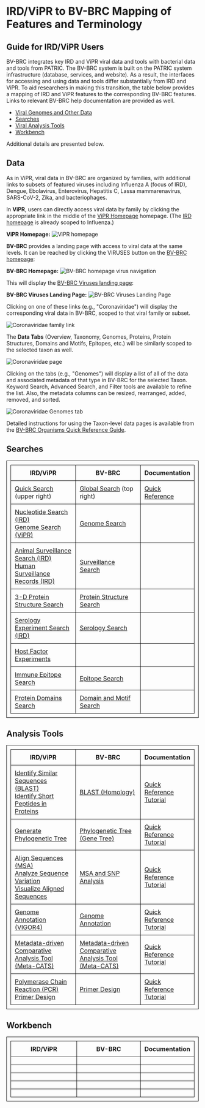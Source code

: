 <style>
table, th, td {
  border: 1px solid black;
  border-collapse: collapse;
  padding: 10px;
}
</style>

# IRD/ViPR to BV-BRC Mapping of Features and Terminology
## Guide for IRD/ViPR Users

BV-BRC integrates key IRD and ViPR viral data and tools with bacterial data and tools from PATRIC. The BV-BRC system is built on the PATRIC system infrastructure (database, services, and website). As a result, the interfaces for accessing and using data and tools differ substantially from IRD and ViPR. To aid researchers in making this transition, the table below provides a mapping of IRD and ViPR features to the corresponding BV-BRC features. Links to relevant BV-BRC help documentation are provided as well.

* [Viral Genomes and Other Data](#data)
* [Searches](#searches)
* [Viral Analysis Tools](#tools)
* [Workbench](#workbench)

Additional details are presented below. 

<a name="data"></a>
## Data

As in ViPR, viral data in BV-BRC are organized by families, with additional links to subsets of featured viruses including Influenza A (focus of IRD), Dengue, Ebolavirus, Enterovirus, Hepatitis C, Lassa mammarenavirus, SARS-CoV-2, Zika, and bacteriophages.

In **ViPR**, users can directly access viral data by family by clicking the appropriate link in the middle of the [ViPR Homepage](https://www.viprbrc.org/brc/home.spg?decorator=vipr) homepage. (The [IRD homepage](https://www.fludb.org/brc/home.spg?decorator=influenza) is already scoped to Influenza.) 

**ViPR Homepage:**
![ViPR homepage](./images/vipr_homepage_families.png)

**BV-BRC** provides a landing page with access to viral data at the same levels. It can be reached by clicking the VIRUSES button on the [BV-BRC homepage](https://bv-brc.org/): 

**BV-BRC Homepage:**
![BV-BRC homepage virus navigation](./images/bv_homepage_viruses_button.png)

This will display the [BV-BRC Viruses landing page](https://beta.bv-brc.org/view/Virus/10239):

**BV-BRC Viruses Landing Page:**
![BV-BRC Viruses Landing Page](./images/bv_virus_landing_page.png)

Clicking on one of these links (e.g., "Coronaviridae") will display the corresponding viral data in BV-BRC, scoped to that viral family or subset. 

![Coronaviridae family link](./images/bv_coronaviridae_link.png)

The **Data Tabs** (Overview, Taxonomy, Genomes, Proteins, Protein Structures, Domains and Motifs, Epitopes, etc.)  will be similarly scoped to the selected taxon as well. 

![Coronaviridae page](./images/bv_coronaviridae_page.png)

Clicking on the tabs (e.g., "Genomes") will display a list of all of the data and associated metadata of that type in BV-BRC for the selected Taxon. Keyword Search, Advanced Search, and Filter tools are available to refine the list. Also, the metadata columns can be resized, rearranged, added, removed, and sorted. 

![Coronaviridae Genomes tab](./images/bv_coronaviridae_genomes_tab.png)

Detailed instructions for using the Taxon-level data pages is available from the [BV-BRC Organisms Quick Reference Guide](../quick_references/organisms_menu.html).


<a name="searches"></a>
## Searches

<table style="width:100%">
  <tr>
    <th style="width:40%">IRD/ViPR</th>
    <th style="width:40%">BV-BRC</th>
    <th style="width:20%">Documentation</th>
  </tr>
 <tr>
    <td>
      <a href="https://www.fludb.org/brc/search_landing.spg?decorator=influenza">Quick Search</a> (upper right)
    </td>
    <td><a href="https://beta.bv-brc.org/view/Taxonomy/10239">Global Search</a> (top right)</td>
    <td><a href="../quick_references/global_search.html">Quick Reference</a></td>
  </tr>
  <tr>
    <td>
      <a href="https://www.fludb.org/brc/influenza_sequence_search_segment_display.spg?method=ShowCleanSearch&decorator=influenza">Nucleotide Search (IRD)</a><br>
      <a href="https://www.fludb.org/brc/influenza_sequence_search_segment_display.spg?method=ShowCleanSearch&decorator=influenza">Genome Search (ViPR)</a>
    </td>
    <td><a href="https://beta.bv-brc.org/searches/GenomeSearch">Genome Search</a></td>
    <td></td>
  </tr>
  <tr>
    <td>
      <a href="https://www.fludb.org/brc/influenza_surveillanceRecord_search.spg?method=ShowCleanSearch&decorator=influenza">Animal Surveillance Search (IRD)</a><br>
      <a href="https://www.fludb.org/brc/influenza_humanSurveillanceData_search.spg?method=ShowCleanSearch&decorator=influenza">Human Surveillance Records (IRD)</a>
    </td>
    <td><a href="https://beta.bv-brc.org/searches/SurveillanceSearch">Surveillance Search</a></td>
    <td></td>
  </tr>
  <tr>
    <td><a href="https://www.fludb.org/brc/influenza_surveillanceRecord_search.spg?method=ShowCleanSearch&decorator=influenza">3-D Protein Structure Search</a></td>
    <td><a href="https://beta.bv-brc.org/searches/ProteinStructureSearch">Protein Structure Search</a></td>
    <td></td>
  </tr>
  <! --- Insert Anti-Viral Drugs Search when available --->
  <tr>
    <td><a href="https://www.fludb.org/brc/serology_experiment_search.spg?method=ShowCleanSearch&decorator=influenza">Serology Experiment Search (IRD)</a></td>
    <td><a href="https://beta.bv-brc.org/searches/SerologySearch">Serology Search</a></td>
    <td></td>
  </tr>
  <tr>
    <td><a href="https://www.fludb.org/brc/hostFactorExperiments.spg?method=SubmitForm&decorator=influenza&navRoot=true">Host Factor Experiments</a></td>
    <td></td>
    <td></td>
  </tr>
  <tr>
    <td><a href="https://www.fludb.org/brc/influenza_epitope_search.spg?method=ShowCleanSearch&decorator=influenza">Immune Epitope Search</a></td>
    <td><a href="https://beta.bv-brc.org/searches/EpitopeSearch">Epitope Search</a></td>
    <td></td>
  </tr>
  <! --- Insert Phenotypes Search if/when available --->
  <! --- Insert PCR Primer Probe Search if/when available --->
  <! --- Insert Sequence Feature Variant Type Search if/when available --->
  <! --- Insert Human Clinical Studies Search if/when available --->
  <! --- Insert ORFeome Plasmid Data Search if/when available --->
  <tr>
    <td><a href="https://www.viprbrc.org/brc/vipr_virusDomain_search.spg?method=ShowCleanSearch&decorator=corona">Protein Domains Search</a></td>
    <td><a href="https://beta.bv-brc.org/searches/ProteinFeatureSearch">Domain and Motif Search</a></td>
    <td></td>
  </tr>
</table>

<a name="tools"></a>
## Analysis Tools

<table style="width:100%">
  <tr>
    <th style="width:40%">IRD/ViPR</th>
    <th style="width:40%">BV-BRC</th>
    <th style="width:20%">Documentation</th>
  </tr>
  <tr>
    <td>
      <a href="https://www.fludb.org/brc/blast.spg?method=ShowCleanInputPage&decorator=influenza">Identify Similar Sequences (BLAST)</a><br>
      <a href="https://www.fludb.org/brc/sssearch.spg?method=ShowCleanInputPage&decorator=influenza&preSelectDB=true">Identify Short Peptides in Proteins</a>
    </td>
    <td><a href="https://beta.bv-brc.org/app/Homology">BLAST (Homology)</a></td>
    <td>
      <a href="../quick_references/services/blast.html">Quick Reference</a><br>
      <a href="../tutorial/blast/blast.html">Tutorial</a>
    </td>  
  </tr>
  <tr>
    <td><a href="https://www.fludb.org/brc/tree.spg?method=ShowCleanInputPage&decorator=influenza">Generate Phylogenetic Tree</a></td>
    <td><a href="">Phylogenetic Tree (Gene Tree)</a></td>
    <td>
      <a href="../quick_references/services/genetree.html">Quick Reference</a><br>
      <a href="../tutorial/genetree/genetree.html">Tutorial</a>
    </td>  
  </tr>
  <tr>
    <td>
      <a href="https://www.fludb.org/brc/msa.spg?method=ShowCleanInputPage&decorator=influenza">Align Sequences (MSA)</a><br>
      <a href="https://www.fludb.org/brc/snpAnalysis.spg?method=ShowCleanInputPage&decorator=influenza">Analyze Sequence Variation</a><br>
      <a href="https://www.fludb.org/brc/jalviewUsingFasta.spg?method=ShowCleanInputPage&decorator=influenza">Visualize Aligned Sequences</a>
    </td>
    <td><a href="https://beta.bv-brc.org/app/MSA">MSA and SNP Analysis</a></td>
    <td>
      <a href="../quick_references/services/msa_snp_variation_service.html">Quick Reference</a><br>
      <a href="../tutorial/msa_snp_variation/msa_snp_variation.html">Tutorial</a>
    </td>  
  </tr>
  <tr>
    <td><a href="https://www.viprbrc.org/brc/vigorAnnotator.spg?method=ShowCleanInputPage&decorator=corona">Genome Annotation (VIGOR4)</a></td>
    <td><a href="https://beta.bv-brc.org/app/Annotation">Genome Annotation</a></td>
    <td>
      <a href="../quick_references/services/genome_annotation_service.html">Quick Reference</a><br>
      <a href="../tutorial/genome_annotation/genome_annotation.html">Tutorial</a>
    </td>  
  </tr>
  <tr>
    <td><a href="https://www.fludb.org/brc/mgc.spg?method=ShowCleanInputPage&selectionContext={selectionContext}&decorator=influenza">Metadata-driven Comparative Analysis Tool (Meta-CATS)</a></td>
    <td><a href="https://beta.bv-brc.org/app/MetaCATS">Metadata-driven Comparative Analysis Tool (Meta-CATS)</a></td>
    <td>
      <a href="../quick_references/services/metacats.html">Quick Reference</a><br>
      <a href="../tutorial/metacats/metacats.html">Tutorial</a>
    </td>  
  </tr>
  <tr>
    <td><a href="https://www.fludb.org/brc/primer3.spg?method=ShowCleanInputPage&decorator=influenza">Polymerase Chain Reaction (PCR) Primer Design</a></td>
    <td><a href="https://beta.bv-brc.org/app/PrimerDesign">Primer Design</a></td>
    <td>
      <a href="../quick_references/services/primer_design_service.html">Quick Reference</a><br>
      <a href="../tutorial/primer_design/primer_design.html">Tutorial</a>
    </td>  
  </tr>
</table>  


<a name="workbench"></a>
## Workbench

<table style="width:100%">
  <tr>
    <th style="width:40%">IRD/ViPR</th>
    <th style="width:40%">BV-BRC</th>
    <th style="width:20%">Documentation</th>
  </tr>  
  <tr>
    <td></td>
    <td></td>
    <td></td>
  </tr>
  <tr>
    <td></td>
    <td></td>
    <td></td>
  </tr>
  <tr>
    <td></td>
    <td></td>
    <td></td>
  </tr>
  <tr>
    <td></td>
    <td></td>
    <td></td>
  </tr>
  <tr>
    <td></td>
    <td></td>
    <td></td>
  </tr>
</table>